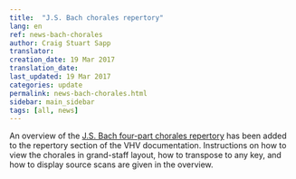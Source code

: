 ```yaml
---
title:  "J.S. Bach chorales repertory"
lang: en
ref: news-bach-chorales
author: Craig Stuart Sapp
translator: 
creation_date: 19 Mar 2017
translation_date: 
last_updated: 19 Mar 2017
categories: update
permalink: news-bach-chorales.html
sidebar: main_sidebar
tags: [all, news]
---
```



An overview of the [J.S. Bach four-part chorales repertory](/repertory/bach-chorales)
has been added to the repertory section of the VHV documentation.  Instructions
on how to view the chorales in grand-staff layout, how to transpose
to any key, and how to display source scans are given in the overview.

